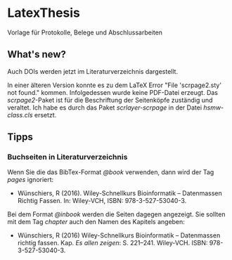 # LatexThesis
Vorlage für Protokolle, Belege und Abschlussarbeiten

## What's new?
Auch DOIs werden jetzt im Literaturverzeichnis dargestellt.

In einer älteren Version konnte es zu dem LaTeX Error "File 'scrpage2.sty' not found." kommen. Infolgedessen wurde keine PDF-Datei erzeugt. Das *scrpage2*-Paket ist für die Beschriftung der Seitenköpfe zuständig und veraltet. Ich habe es durch das Paket *scrlayer-scrpage* in der Datei *hsmw-class.cls* ersetzt.

## Tipps

### Buchseiten in Literaturverzeichnis
Wenn Sie die das BibTex-Format *@book* verwenden, dann wird der Tag *pages* ignoriert:

- Wünschiers, R (2016). Wiley-Schnellkurs Bioinformatik – Datenmassen Richtig Fassen.
In: Wiley-VCH, ISBN: 978-3-527-53040-3.

Bei dem Format *@inbook* werden die Seiten dagegen angezeigt. Sie sollten mit dem Tag *chapter* auch den Namen des Kapitels angeben:

- Wünschiers, R (2016) Wiley-Schnellkurs Bioinformatik – Datenmassen richtig fassen.
Kap. *Es allen zeigen*: S. 221–241. Wiley-VCH. ISBN: 978-3-527-53040-3.

